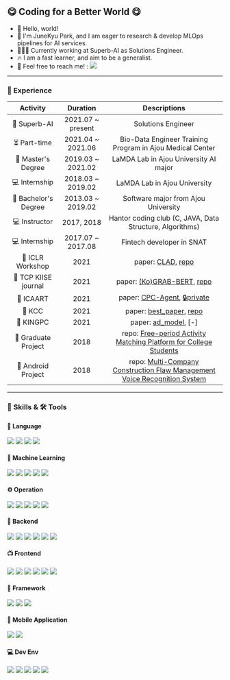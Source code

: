 ## 😋 Coding for a Better World 😋

* 👋 Hello, world!
* 🤪 I'm JuneKyu Park, and I am eager to research & develop MLOps pipelines for AI services.
* 🧑🏻‍💻 Currently working at Superb-AI as Solutions Engineer.
* 🔥 I am a fast learner, and aim to be a generalist.
* 📨 Feel free to reach me! : <a href="mailto:jkpark@superb-ai.com" target="_blank"><img src="https://img.shields.io/badge/idbluefish@gmail.com-EA4335?style=flat-square&logo=Gmail&logoColor=white"/></a>

<hr>

### 🔭 Experience

| Activity                | Duration          | Descriptions                                              |
|:-----------------------:|:-----------------:|:---------------------------------------------------------:|
| 🏢 Superb-AI            | 2021.07 ~ present | Solutions Engineer |
| ⏳ Part-time            | 2021.04 ~ 2021.06 | Bio-Data Engineer Training Program in Ajou Medical Center |
| 🏫 Master's Degree      | 2019.03 ~ 2021.02 | LaMDA Lab in Ajou University AI major|
| 💻 Internship           | 2018.03 ~ 2019.02 | LaMDA Lab in Ajou University |
| 🏫 Bachelor's Degree    | 2013.03 ~ 2019.02 | Software major from Ajou University |
| 💻 Instructor           | 2017, 2018        | Hantor coding club (C, JAVA, Data Structure, Algorithms) |
| 💻 Internship           | 2017.07 ~ 2017.08 | Fintech developer in SNAT |
| 📖 ICLR Workshop        | 2021 | paper: [CLAD](https://arxiv.org/pdf/2104.09793.pdf), [repo](https://github.com/JuneKyu/CLAD)|
| 📖 TCP KIISE journal    | 2021 | paper: [(Ko)GRAB-BERT](https://www.dbpia.co.kr/pdf/pdfView.do?nodeId=NODE10528632&mark=0&useDate=&bookmarkCnt=1&ipRange=N&accessgl=Y&language=ko_KR), [repo](https://github.com/JuneKyu/GRAB-KoBERT)|
| 📖 ICAART               | 2021 | paper: [CPC-Agent](https://www.scitepress.org/Papers/2021/103853/103853.pdf), [🔒private]()|
| 📖 KCC                  | 2021 | paper: [best_paper](https://www.dbpia.co.kr/pdf/pdfView.do?nodeId=NODE09874584&mark=0&useDate=&bookmarkCnt=1&ipRange=N&accessgl=Y&language=ko), [repo](https://github.com/JuneKyu/GRAB-KoBERT)|
| 📖 KINGPC               | 2021 | paper: [ad_model](), [-]|
| 🎯 Graduate Project     | 2018 | repo: [Free-period Activity Matching Platform for College Students](https://github.com/JuneKyu/FreePeriod)|
| 🎯 Android Project      | 2018 | repo: [Multi-Company Construction Flaw Management Voice Recognition System](https://github.com/JuneKyu/ConstructionFlawManagement)|

<hr>

### 💪 Skills & 🛠 Tools

#### 👾 Language
<p>
<!-- python -->
  <img src="https://img.shields.io/badge/Python-3776AB?style=flat-square&logo=Python&logoColor=white"/>
<!-- typsscript -->
  <img src="https://img.shields.io/badge/Typescript-3179C6?style=flat-square&logo=Typescript&logoColor=white"/>
<!-- java -->
  <img src="https://img.shields.io/badge/Java-FFFFF?style=flat-square&logo=OpenJDK&logoColor=white"/>
<!-- c++ -->
  <img src="https://img.shields.io/badge/C++-00599C?style=flat-square&logo=cplusplus&logoCOlor=white"/>
</p>

#### 🤖 Machine Learning
<p>
<!-- Pytorch -->
  <img src="https://img.shields.io/badge/PyTorch-EE4C2C?style=flat-square&logo=PyTorch&logoColor=white"/>
<!-- Tensorflow -->
  <img src="https://img.shields.io/badge/TensorFlow-FF6F00?style=flat-square&logo=TensorFlow&logoColor=white"/>
<!-- Keras -->
  <img src="https://img.shields.io/badge/Keras-D00000?style=flat-square&logo=Keras&logoColor=white"/>
<!-- OpenCV -->
  <img src="https://img.shields.io/badge/OpenCV-5C3EE8?style=flat-square&logo=OpenCV&logoColor=white"/>
<!-- OpenAI -->
  <img src="https://img.shields.io/badge/OpenAI-412991?style=flat-square&logo=OpenAI&logoColor=white"/>
</p>

#### ⚙️ Operation
<p>
<!-- Kubernetes -->
  <img src="https://img.shields.io/badge/Kubernetes-326CE5?style=flat-square&logo=Kubernetes&logoColor=white"/>
<!-- EKS -->
  <img src="https://img.shields.io/badge/EKS-FF9900?style=flat-square&logo=AmazonEKS&logoColor=white"/>
<!-- Airflow -->
  <img src="https://img.shields.io/badge/Airflow-017CEE?style=flat-square&logo=ApacheAirflow&logoColor=white"/>
<!-- Grafana -->
  <img src="https://img.shields.io/badge/Grafana-F46800?style=flat-square&logo=Grafana&logoColor=white"/>
<!-- CircleCI -->
  <img src="https://img.shields.io/badge/CircleCI-343434?style=flat-square&logo=CircleCI&logoColor=white"/>
</p>

#### 🚀 Backend
<p>
<!-- FastAPI -->
  <img src="https://img.shields.io/badge/FastAPI-009688?style=flat-square&logo=FastAPI&logoColor=white"/>
<!-- Flask -->
  <img src="https://img.shields.io/badge/Flask-000000?style=flat-square&logo=Flask&logoColor=white"/>
<!-- GraphQL -->
  <img src="https://img.shields.io/badge/GraphQL-E10098?style=flat-square&logo=GraphQL&logoColor=white"/>
<!-- RabbitMQ -->
  <img src="https://img.shields.io/badge/RabbitMQ-FF6600?style=flat-square&logo=RabbitMQ&logoColor=white"/>
<!-- Postgre -->
  <img src="https://img.shields.io/badge/PostgreSQL-4169E1?style=flat-square&logo=PostgreSQL&logoColor=white"/>
<!-- Mysql -->
  <img src="https://img.shields.io/badge/MySQL-4479A1?style=flat-square&logo=MySQL&logoColor=white"/>
</p>

#### 📺 Frontend
<p>
<!-- React -->
  <img src="https://img.shields.io/badge/React-61DAFB?style=flat-square&logo=React&logoColor=black"/>
<!-- Node.js -->
  <img src="https://img.shields.io/badge/Node.js-339933?style=flat-square&logo=Node.js&logoColor=white"/>
<!-- npm -->
  <img src="https://img.shields.io/badge/npm-CB3837?style=flat-square&logo=npm&logoColor=white"/>
<!-- Streamlit -->
  <img src="https://img.shields.io/badge/streamlit-FF4B4B?style=flat-square&logo=streamlit&logoColor=white"/>
<!-- html5 -->
  <img src="https://img.shields.io/badge/HTML5-E34F26?style=flat-square&logo=HTML5&logoColor=white"/>
<!-- css3 -->
  <img src="https://img.shields.io/badge/CSS3-1572B6?style=flat-square&logo=CSS3&logoColor=white"/>
</p>

#### 🧱 Framework
<p>
<!-- Git -->
  <img src="https://img.shields.io/badge/Git-F05032?style=flat-square&logo=Git&logoColor=white"/>  
<!-- AWS -->
  <img src="https://img.shields.io/badge/AWS-232F3E?style=flat-square&logo=AmazonAWS&logoColor=white"/>
<!-- ElkStack -->
  <img src="https://img.shields.io/badge/ElkStack-005571?style=flat-square&logo=ElasticStack&logoColor=white"/>
</p>

#### 📱 Mobile Application 
<p>
<!-- android -->
  <img src="https://img.shields.io/badge/Android-3DDC84?style=flat-square&logo=Android&logoColor=white"/>
<!-- filebase -->
  <img src="https://img.shields.io/badge/Firebase-FFCA28?style=flat-square&logo=Firebase&logoColor=black"/>
</p>

#### 💻 Dev Env
<p>
<!-- Linux -->
  <img src="https://img.shields.io/badge/Linux-007396?style=flat-square&logo=Linux&logoColor=white"/>
<!-- Nvim -->
  <img src="https://img.shields.io/badge/NeoVim-57A143?style=flat-square&logo=NeoVim&logoColor=white"/>
<!-- Lua -->
  <img src="https://img.shields.io/badge/Lua-2C2D72?style=flat-square&logo=Lua&logoColor=white"/>
<!-- Tmux -->
  <img src="https://img.shields.io/badge/Tmux-1BB91F?style=flat-square&logo=Tmux&logoColor=white"/>
<!-- Vscode -->
  <img src="https://img.shields.io/badge/VSCode-007ACC?style=flat-square&logo=VisualStudioCode&logoColor=white"/>

<!--   zsh -->
  
</p>
